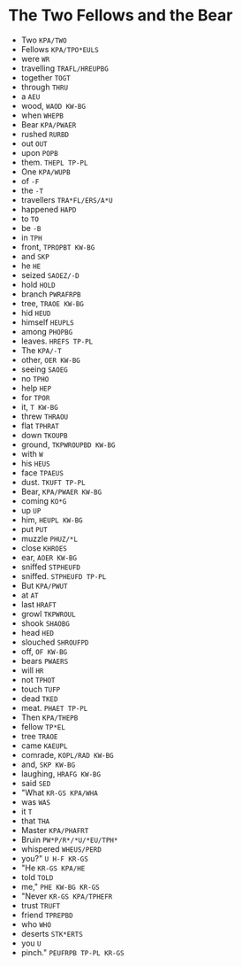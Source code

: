 # The Two Fellows and the Bear

* Two `KPA/TWO`
* Fellows `KPA/TPO*EULS`
* were `WR`
* travelling `TRAFL/HREUPBG`
* together `TOGT`
* through `THRU`
* a `AEU`
* wood, `WAOD KW-BG`
* when `WHEPB`
* Bear `KPA/PWAER`
* rushed `RURBD`
* out `OUT`
* upon `POPB`
* them. `THEPL TP-PL`
* One `KPA/WUPB`
* of `-F`
* the `-T`
* travellers `TRA*FL/ERS/A*U`
* happened `HAPD`
* to `TO`
* be `-B`
* in `TPH`
* front, `TPROPBT KW-BG`
* and `SKP`
* he `HE`
* seized `SAOEZ/-D`
* hold `HOLD`
* branch `PWRAFRPB`
* tree, `TRAOE KW-BG`
* hid `HEUD`
* himself `HEUPLS`
* among `PHOPBG`
* leaves. `HREFS TP-PL`
* The `KPA/-T`
* other, `OER KW-BG`
* seeing `SAOEG`
* no `TPHO`
* help `HEP`
* for `TPOR`
* it, `T KW-BG`
* threw `THRAOU`
* flat `TPHRAT`
* down `TKOUPB`
* ground, `TKPWROUPBD KW-BG`
* with `W`
* his `HEUS`
* face `TPAEUS`
* dust. `TKUFT TP-PL`
* Bear, `KPA/PWAER KW-BG`
* coming `KO*G`
* up `UP`
* him, `HEUPL KW-BG`
* put `PUT`
* muzzle `PHUZ/*L`
* close `KHROES`
* ear, `AOER KW-BG`
* sniffed `STPHEUFD`
* sniffed. `STPHEUFD TP-PL`
* But `KPA/PWUT`
* at `AT`
* last `HRAFT`
* growl `TKPWROUL`
* shook `SHAOBG`
* head `HED`
* slouched `SHROUFPD`
* off, `OF KW-BG`
* bears `PWAERS`
* will `HR`
* not `TPHOT`
* touch `TUFP`
* dead `TKED`
* meat. `PHAET TP-PL`
* Then `KPA/THEPB`
* fellow `TP*EL`
* tree `TRAOE`
* came `KAEUPL`
* comrade, `KOPL/RAD KW-BG`
* and, `SKP KW-BG`
* laughing, `HRAFG KW-BG`
* said `SED`
* "What `KR-GS KPA/WHA`
* was `WAS`
* it `T`
* that `THA`
* Master `KPA/PHAFRT`
* Bruin `PW*P/R*/*U/*EU/TPH*`
* whispered `WHEUS/PERD`
* you?" `U H-F KR-GS`
* "He `KR-GS KPA/HE`
* told `TOLD`
* me," `PHE KW-BG KR-GS`
* "Never `KR-GS KPA/TPHEFR`
* trust `TRUFT`
* friend `TPREPBD`
* who `WHO`
* deserts `STK*ERTS`
* you `U`
* pinch." `PEUFRPB TP-PL KR-GS`
